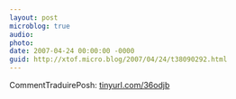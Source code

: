 ```yaml
---
layout: post
microblog: true
audio: 
photo: 
date: 2007-04-24 00:00:00 -0000
guid: http://xtof.micro.blog/2007/04/24/t38090292.html
---
```

CommentTraduirePosh:  [tinyurl.com/36odjb](http://tinyurl.com/36odjb)
